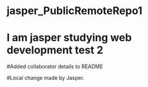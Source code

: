 # jasper_PublicRemoteRepo1

# I am jasper studying web development test 2

#Added collaborator details to README

#Local change made by Jasper.
